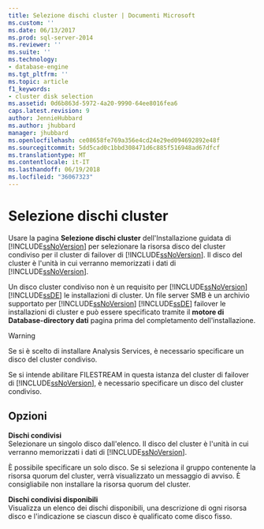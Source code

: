 ```yaml
---
title: Selezione dischi cluster | Documenti Microsoft
ms.custom: ''
ms.date: 06/13/2017
ms.prod: sql-server-2014
ms.reviewer: ''
ms.suite: ''
ms.technology:
- database-engine
ms.tgt_pltfrm: ''
ms.topic: article
f1_keywords:
- cluster disk selection
ms.assetid: 0d6b863d-5972-4a20-9990-64ee8016fea6
caps.latest.revision: 9
author: JennieHubbard
ms.author: jhubbard
manager: jhubbard
ms.openlocfilehash: ce08658fe769a356e4cd24e29ed094692892e48f
ms.sourcegitcommit: 5dd5cad0c1bbd308471d6c885f516948ad67dfcf
ms.translationtype: MT
ms.contentlocale: it-IT
ms.lasthandoff: 06/19/2018
ms.locfileid: "36067323"
---
```

# <a name="cluster-disk-selection"></a>Selezione dischi cluster
  Usare la pagina **Selezione dischi cluster** dell'Installazione guidata di [!INCLUDE[ssNoVersion](../../includes/ssnoversion-md.md)] per selezionare la risorsa disco del cluster condiviso per il cluster di failover di [!INCLUDE[ssNoVersion](../../includes/ssnoversion-md.md)]. Il disco del cluster è l'unità in cui verranno memorizzati i dati di [!INCLUDE[ssNoVersion](../../includes/ssnoversion-md.md)].  
  
 Un disco cluster condiviso non è un requisito per [!INCLUDE[ssNoVersion](../../includes/ssnoversion-md.md)] [!INCLUDE[ssDE](../../includes/ssde-md.md)] le installazioni di cluster. Un file server SMB è un archivio supportato per [!INCLUDE[ssNoVersion](../../includes/ssnoversion-md.md)] [!INCLUDE[ssDE](../../includes/ssde-md.md)] failover le installazioni di cluster e può essere specificato tramite il **motore di Database-directory dati** pagina prima del completamento dell'installazione.  
  
> [!WARNING]  
>  Se si è scelto di installare Analysis Services, è necessario specificare un disco del cluster condiviso.  
>   
>  Se si intende abilitare FILESTREAM in questa istanza del cluster di failover di [!INCLUDE[ssNoVersion](../../includes/ssnoversion-md.md)], è necessario specificare un disco del cluster condiviso.  
  
## <a name="options"></a>Opzioni  
 **Dischi condivisi**  
 Selezionare un singolo disco dall'elenco. Il disco del cluster è l'unità in cui verranno memorizzati i dati di [!INCLUDE[ssNoVersion](../../includes/ssnoversion-md.md)].  
  
 È possibile specificare un solo disco. Se si seleziona il gruppo contenente la risorsa quorum del cluster, verrà visualizzato un messaggio di avviso. È consigliabile non installare la risorsa quorum del cluster.  
  
 **Dischi condivisi disponibili**  
 Visualizza un elenco dei dischi disponibili, una descrizione di ogni risorsa disco e l'indicazione se ciascun disco è qualificato come disco fisso.  
  
  